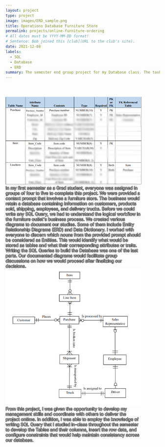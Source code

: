 ```yaml
---
layout: project
type: project
image: images/ERD_sample.png
title: Operations Database Furniture Store
permalink: projects/online-furniture-ordering
# All dates must be YYYY-MM-DD format!
# Sentence: Bob joined this [club](URL to the club's site).
date: 2021-12-08
labels:
  - SQL
  - Database
  - ERD
summary: The semester end group project for my Database class. The task is to understand the database logic for a furniture store processing and shipping orders to customers.
---
```

<div style="max-width: 88%; padding-top: 0px; margin-top: 55px"; padding-bottom: 45px; margin-bottom: 55px"; class = "ui fluid centered card">
<img class="ui medium right floated rounded image" src="../images/DD_Sample.png">
<span style="color: white; text-shadow: -1px 0 black, 0 1px black, 1px 0 black, 0 -1px black;">
  In my first semester as a Grad student, everyone was assigned in groups of four to five to complete this project. We were provided a context prompt that involves a furniture store. The business would retain a database containing information on customers, products sold, shipping, employees, and delivery trucks. Before we could write any SQL Query, we had to understand the logical workflow in the furniture outlet's business process. We created various diagrams to document our studies. Some of them include Entity Relationship Diagrams (ERD) and Data Dictionary.</span>

<span style="color: white; text-shadow: -1px 0 black, 0 1px black, 1px 0 black, 0 -1px black;">
  I worked with everyone to discern which nouns from the provided prompt should be considered as Entities. This would identify what would be stored as tables and what their corresponding attributes or traits. Writing the SQL Queries to build the Database was one of the last parts. Our documented diagrams would facilitate group discussions on how we would proceed after finalizing our decisions.</span>

<img class="ui medium right floated rounded image" src="../images/ERD_sample.png">
<span style="color: white; text-shadow: -1px 0 black, 0 1px black, 1px 0 black, 0 -1px black;">
  From this project, I was given the opportunity to develop my management skills and coordinate with others to deliver the project ontime. In addition, I was able to employ the knowledge of writing SQL Query that I studied in-class throughout the semester to develop the Tables and their columns, insert the row data, and configure constraints that would help maintain consistency across our database.</span>
